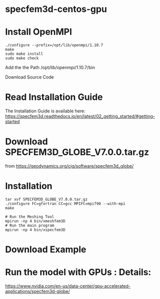 # specfem3d-centos-gpu

# Install OpenMPI
```
./configure --prefix=/opt/lib/openmpi/1.10.7
make
sudo make install
sudo make check
```
Add the the Path /opt/lib/openmpi/1.10.7/bin

Download Source Code

# Read Installation Guide

The Installation Guide is available here:
https://specfem3d.readthedocs.io/en/latest/02_getting_started/#getting-started

# Download SPECFEM3D_GLOBE_V7.0.0.tar.gz
from
https://geodynamics.org/cig/software/specfem3d_globe/

# Installation

```
tar xvf SPECFEM3D_GLOBE_V7.0.0.tar.gz
./configure FC=gfortran CC=gcc MPIFC=mpif90 --with-mpi
make

# Run the Meshing Tool
mpirun -np 4 bin/xmeshfem3D
# Run the main program
mpirun -np 4 bin/xspecfem3D

```

# Download Example



# Run the model with GPUs  : Details:
https://www.nvidia.com/en-us/data-center/gpu-accelerated-applications/specfem3d-globe/

